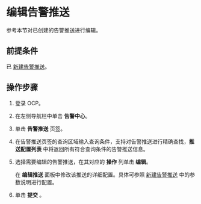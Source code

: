 # 编辑告警推送

参考本节对已创建的告警推送进行编辑。

## 前提条件

已 [新建告警推送](../600.manage-alert-push/100.create-an-alert-push.md)。

## 操作步骤

1. 登录 OCP。

2. 在左侧导航栏中单击 **告警中心**。

3. 单击 **告警推送** 页签。

4. 在告警推送页签的查询区域输入查询条件，支持对告警推送进行精确查找，**推送配置列表** 中将返回所有符合查询条件的告警推送信息。

5. 选择需要编辑的告警推送，在其对应的 **操作** 列单击 **编辑**。

    在 **编辑推送** 面板中修改该推送的详细配置。具体可参照 [新建告警推送](../600.manage-alert-push/100.create-an-alert-push.md) 中的参数说明进行配置。

6. 单击 **提交** 。
